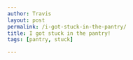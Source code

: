 ```yaml
---
author: Travis
layout: post
permalink: /i-got-stuck-in-the-pantry/
title: I got stuck in the pantry!
tags: [pantry, stuck]

---
```


<figure>
	<img src="http://i0.wp.com/silasq.com/uploads/2013/05/2013-03-03-11.59.371.jpg?resize=1440%2C1440" alt="">	
	<figcaption></figcaption>
</figure>
